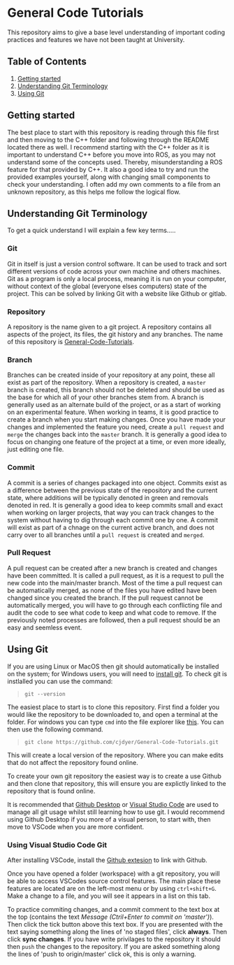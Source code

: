 # General Code Tutorials

This repository aims to give a base level understanding of important coding practices and features we have not been taught at University.

## Table of Contents
1. [Getting started](#getting-started)
2. [Understanding Git Terminology](#understanding-git-terminology)
3. [Using Git](#using-git)

## Getting started 

The best place to start with this repository is reading through this file first and then moving to the C++ folder and following through the README located there as well. I recommend starting with the C++ folder as it is important to understand C++ before you move into ROS, as you may not understand some of the concepts used. Thereby, misunderstanding a ROS feature for that provided by C++. It also a good idea to try and run the provided examples yourself, along with changing small components to check your understanding. I often add my own comments to a file from an unknown repository, as this helps me follow the logical flow.

## Understanding Git Terminology

To get a quick understand I will explain a few key terms.....

### Git

Git in itself is just a version control software. It can be used to track and sort different versions of code across your own machine and others machines. Git as a program is only a local process, meaning it is run on your computer, without context of the global (everyone elses computers) state of the project. This can be solved by linking Git with a website like Github or gitlab.

### Repository

A repository is the name given to a git project. A repository contains all aspects of the project, its files, the git history and any branches. The name of this repository is [General-Code-Tutorials](https://github.com/cjdyer/General-Code-Tutorials).

### Branch

Branches can be created inside of your repository at any point, these all exist as part of the repository. When a repository is created, a `master` branch is created, this branch should not be deleted and should be used as the base for which all of your other branches stem from. A branch is generally used as an alternate build of the project, or as a start of working on an experimental feature. When working in teams, it is good practice to create a branch when you start making changes. Once you have made your changes and implemented the feature you need, create a `pull request` and `merge` the changes back into the `master` branch. It is generally a good idea to focus on changing one feature of the project at a time, or even more ideally, just editing one file.

### Commit

A commit is a series of changes packaged into one object. Commits exist as a difference between the previous state of the repository and the current state, where additions will be typically denoted in green and removals denoted in red. It is generally a good idea to keep commits small and exact when working on larger projects, that way you can track changes to the system without having to dig through each commit one by one. A commit will exist as part of a chnage on the current active branch, and does not carry over to all branches until a `pull request` is created and `merged`.

### Pull Request

A pull request can be created after a new branch is created and changes have been committed. It is called a pull request, as it is a request to pull the new code into the main/master branch. Most of the time a pull request can be automatically merged, as none of the files you have edited have been changed since you created the branch. If the pull request cannot be automatically merged, you will have to go through each conflicting file and audit the code to see what code to keep and what code to remove. If the previously noted processes are followed, then a pull request should be an easy and seemless event.

## Using Git

If you are using Linux or MacOS then git should automatically be installed on the system; for Windows users, you will need to [install git](https://git-scm.com/download/win). To check git is instlalled you can use the command:

>`git --version`

The easiest place to start is to clone this repository. First find a folder you would like the repository to be downloaded to, and open a terminal at the folder. For windows you can type `cmd` into the file explorer like [this](https://www.youtube.com/watch?v=CDSxs8Mt9zU). You can then use the following command.

>`git clone https://github.com/cjdyer/General-Code-Tutorials.git`

This will create a local version of the repository. Where you can make edits that do not affect the repository found online.

To create your own git repository the easiest way is to create a use Github and then clone that repository, this will ensure you are explictly linked to the repository that is found online.

It is recommended that [Github Desktop](https://desktop.github.com/) or [Visual Studio Code](https://code.visualstudio.com/) are used to manage all git usage whilst still learning how to use git. I would recommend using Github Desktop if you more of a visual person, to start with, then move to VSCode when you are more confident.

### Using Visual Studio Code Git

After installing VSCode, install the [Github extesion](https://marketplace.visualstudio.com/items?itemName=GitHub.vscode-pull-request-github) to link with Github.

Once you have opened a folder (workspace) with a git repository, you will be able to access VSCodes source control features. The main place these features are located are on the left-most menu or by using `ctrl+shift+G`. Make a change to a file, and you will see it appears in a list on this tab. 

To practice commiting changes, and a commit comment to the text box at the top (contains the text *Message (Ctril+Enter to commit on 'master')*). Then click the tick button above this text box. If you are presented with the text saying something along the lines of 'no staged files', click **always**. Then click **sync changes**. If you have write privilages to the repository it should then `push` the changes to the repository. If you are asked something along the lines of 'push to origin/master' click ok, this is only a warning.